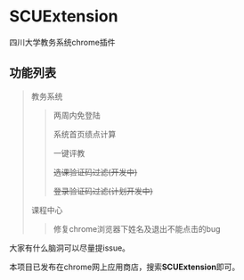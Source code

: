 # SCUExtension
四川大学教务系统chrome插件

## 功能列表
> 教务系统
>> 两周内免登陆
>>
>> 系统首页绩点计算
>>
>> 一键评教
>>
>> ~~选课验证码过滤(开发中)~~
>>
>> ~~登录验证码过滤(计划开发中)~~
> 
>课程中心
>> 修复chrome浏览器下姓名及退出不能点击的bug

大家有什么脑洞可以尽量提issue。

本项目已发布在chrome网上应用商店，搜索**SCUExtension**即可。
